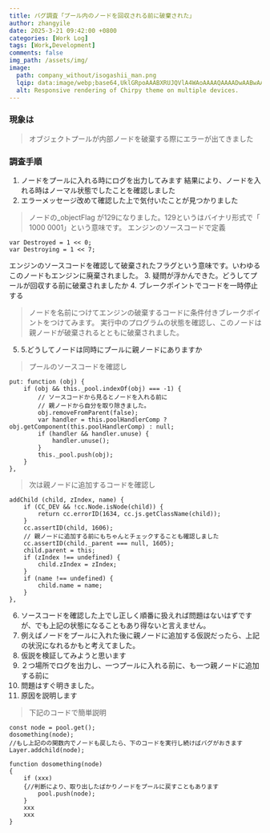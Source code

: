```yaml
---
title: バグ調査「プール内のノードを回収される前に破棄された」
author: zhangyile
date: 2025-3-21 09:42:00 +0800
categories: [Work Log]
tags: [Work,Development]
comments: false
img_path: /assets/img/
image:
  path: company_without/isogashii_man.png
  lqip: data:image/webp;base64,UklGRpoAAABXRUJQVlA4WAoAAAAQAAAADwAABwAAQUxQSDIAAAARL0AmbZurmr57yyIiqE8oiG0bejIYEQTgqiDA9vqnsUSI6H+oAERp2HZ65qP/VIAWAFZQOCBCAAAA8AEAnQEqEAAIAAVAfCWkAALp8sF8rgRgAP7o9FDvMCkMde9PK7euH5M1m6VWoDXf2FkP3BqV0ZYbO6NA/VFIAAAA
  alt: Responsive rendering of Chirpy theme on multiple devices.
---
```


### 現象は
> オブジェクトプールが内部ノードを破棄する際にエラーが出てきました

### 調査手順
1. ノードをプールに入れる時にログを出力してみます
結果により、ノードを入れる時はノーマル状態でしたことを確認しました
2. エラーメッセージ改めて確認した上で気付いたことが見つかりました
> ノードの_objectFlag が129になりました。129というはバイナリ形式で「 1000 0001」という意味です。
> エンジンのソースコードで定義
```
var Destroyed = 1 << 0;
var Destroying = 1 << 7;
```
エンジンのソースコードを確認して破棄されたフラグという意味です。いわゆるこのノードもエンジンに廃棄されました。
3. 疑問が浮かんできた。どうしてプールが回収する前に破棄されましたか
4. ブレークポイントでコードを一時停止する
> ノードを名前につけてエンジンの破棄するコードに条件付きブレークポイントをつけてみます。
> 実行中のプログラムの状態を確認し、このノードは親ノードが破棄されるとともに破棄されました。
5. 5.どうしてノードは同時にプールに親ノードにありますか
> プールのソースコードを確認し
```
put: function (obj) {
    if (obj && this._pool.indexOf(obj) === -1) {
        // ソースコードから見るとノードを入れる前に
        // 親ノードから自分を取り除きました。
        obj.removeFromParent(false);
        var handler = this.poolHandlerComp ? obj.getComponent(this.poolHandlerComp) : null;
        if (handler && handler.unuse) {
            handler.unuse();
        }
        this._pool.push(obj);
    }
},
```
> 次は親ノードに追加するコードを確認し
```
addChild (child, zIndex, name) {
    if (CC_DEV && !cc.Node.isNode(child)) {
        return cc.errorID(1634, cc.js.getClassName(child));
    }
    cc.assertID(child, 1606);
    // 親ノードに追加する前にもちゃんとチェックすることも確認しました
    cc.assertID(child._parent === null, 1605);
    child.parent = this;
    if (zIndex !== undefined) {
        child.zIndex = zIndex;
    }
    if (name !== undefined) {
        child.name = name;
    }
},
```
6. ソースコードを確認した上でし正しく順番に扱えれば問題はないはずですが、でも上記の状態になることもあり得ないと言えません。
7. 例えばノードをプールに入れた後に親ノードに追加する仮説だったら、上記の状況になれるかもと考えてました。
8. 仮説を検証してみようと思います
9. ２つ場所でログを出力し、一つプールに入れる前に、も一つ親ノードに追加する前に
10. 問題はすぐ明きました。
11. 原因を説明します
> 下記のコードで簡単説明
```
const node = pool.get();
dosomething(node);
//もし上記のの関数内でノードも戻したら、下のコードを実行し続けばバグがおきます
Layer.addchild(node);

function dosomething(node)
{
    if (xxx)
    {//判断により、取り出したばかりノードをプールに戻すこともあります
        pool.push(node);
    }
    xxx
    xxx
}
```